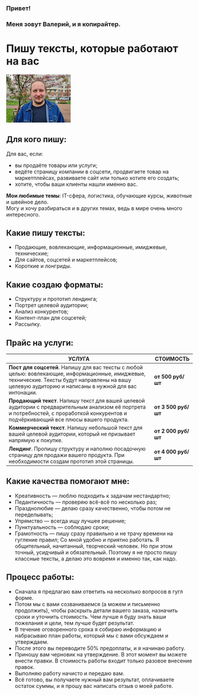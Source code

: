 ### Привет!
### Меня зовут Валерий, и я копирайтер.
# Пишу тексты, которые работают на вас

![Фотография](image.png)

## Для кого пишу:
Для вас, если:
- вы продаёте товары или услуги;
- ведёте страницу компании в соцсети, продвигаете товар на маркетплейсах, развиваете сайт или только хотите его создать;
- хотите, чтобы ваши клиенты нашли именно вас.

**Мои любимые темы**: IT-сфера, логистика, обучающие курсы, животные и швейное дело.\
Могу и хочу разбираться и в других темах, ведь в мире очень много интересного.

## Какие пишу тексты:
- Продающие, вовлекающие, информационные, имиджевые, технические;
- Для сайтов, соцсетей и маркетплейсов;
- Короткие и лонгриды.

## Какие создаю форматы:
- Структуру и прототип лендинга;
- Портрет целевой аудитории;
- Анализ конкурентов;
- Контент-план для соцсетей;
- Рассылку.

## Прайс на услуги:
| УСЛУГА | СТОИМОСТЬ |
| --------------- | ---------------- |
| **Пост для соцсетей**. Напишу для вас тексты с любой целью: вовлекающие, информационные, имиджевые, технические. Тексты будут направлены на вашу целевую аудиторию и написаны в нужной для вас интонации. | **от 500 руб/шт** |
| **Продающий текст**. Напишу текст для вашей целевой аудитории с предварительным анализом её портрета и потребностей, с проработкой конкурентов и подчёркивающий все плюсы вашего продукта. | **от 3 500 руб/шт** |
| **Коммерческий текст**. Напишу небольшой текст для вашей целевой аудитории, который не призывает напрямую к покупке. | **от 2 000 руб/шт** |
| **Лендинг**. Пропишу структуру и наполню посадочную страницу для продажи вашего продукта. При необходимости создам прототип этой страницы. | **от 4 000 руб/шт** |

## Какие качества помогают мне:
- Креативность — люблю подходить к задачам нестандартно;
- Педантичность — проверяю всё-всё по несколько раз;
- Празднолюбие — делаю сразу качественно, чтобы потом не переделывать;
- Упрямство — всегда ищу лучшее решение;
- Пунктуальность — соблюдаю сроки;
- Грамотность — пишу сразу правильно и не трачу времени на гугление правил;
Со мной удобно и приятно работать. Я общительный, начитанный, творческий человек. Но при этом точный, усидчивый и обязательный. Поэтому я не просто пишу классные тексты, а делаю это вовремя и именно так, как надо.

## Процесс работы:
- Сначала я предлагаю вам ответить на несколько вопросов в гугл форме.
- Потом мы с вами созваниваемся (а можем и письменно продолжить), чтобы раскрыть детали
вашего заказа, назначить сроки и уточнить стоимость. Чем лучше я буду знать ваши пожелания и цели, тем лучше будет результат.
- В течение оговоренного срока я собираю информацию и набрасываю план работы, который мы с вами обсуждаем и утверждаем.
- После этого вы переводите 50% предоплаты, и я начинаю работу.
- Приношу вам черновик на утверждение. В этот момент вы можете внести правки. В стоимость работы входит только разовое внесение правок.
- Выполняю работу начисто и передаю вам.
- Всё готово, вы получаете нужный вам результат, оплачиваете остаток суммы, и я прошу вас написать отзыв о моей работе.